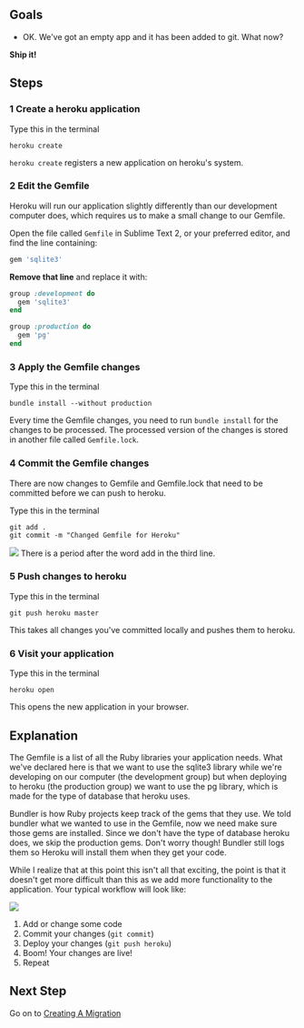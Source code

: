 ## Goals
* OK. We've got an empty app and it has been added to git. What now?

**Ship it!**

## Steps
### 1 Create a heroku application

Type this in the terminal

```text
heroku create
```

`heroku create` registers a new application on heroku's system.


### 2 Edit the Gemfile

Heroku will run our application slightly differently than our development computer does, which requires us to make a 
small change to our Gemfile.

Open the file called `Gemfile` in Sublime Text 2, or your preferred editor, and find the line containing:

```ruby
gem 'sqlite3'
```

**Remove that line** and replace it with:

```ruby
group :development do
  gem 'sqlite3'
end

group :production do
  gem 'pg'
end
```


### 3 Apply the Gemfile changes

Type this in the terminal

```text
bundle install --without production
```

Every time the Gemfile changes, you need to run `bundle install` for the changes to be processed. The processed version 
of the changes is stored in another file called `Gemfile.lock`.


### 4 Commit the Gemfile changes

There are now changes to Gemfile and Gemfile.lock that need to be committed before we can push to heroku.

Type this in the terminal

```text
git add .
git commit -m "Changed Gemfile for Heroku"
```

![](/images/info.png) There is a period after the word add in the third line.


### 5 Push changes to heroku

Type this in the terminal

```text
git push heroku master
```

This takes all changes you've committed locally and pushes them to heroku.


### 6 Visit your application

Type this in the terminal

```text
heroku open
```

This opens the new application in your browser.


## Explanation

The Gemfile is a list of all the Ruby libraries your application needs. What we've declared here is that we want to 
use the sqlite3 library while we're developing on our computer (the development group) but when deploying to heroku 
(the production group) we want to use the pg library, which is made for the type of database that heroku uses.

Bundler is how Ruby projects keep track of the gems that they use. We told bundler what we wanted to use in the Gemfile, 
now we need make sure those gems are installed. Since we don't have the type of database heroku does, we skip the 
production gems. Don't worry though! Bundler still logs them so Heroku will install them when they get your code.

While I realize that at this point this isn't all that exciting, the point is that it doesn't get more difficult than 
this as we add more functionality to the application. Your typical workflow will look like:

<img src="/images/curriculum/workflow.png" class="thumbnail"></img>

1. Add or change some code
1. Commit your changes (`git commit`)
1. Deploy your changes (`git push heroku`)
1. Boom! Your changes are live!
1. Repeat

## Next Step

Go on to [Creating A Migration](creating_a_migration)
